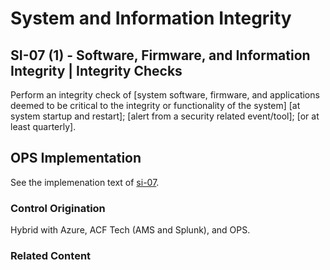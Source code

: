 # System and Information Integrity
## SI-07 (1) - Software, Firmware, and Information Integrity | Integrity Checks

Perform an integrity check of [system software, firmware, and applications deemed to be critical to the integrity or functionality of the system] [at system startup and restart]; [alert from a security related event/tool]; [or at least quarterly].

## OPS Implementation

See the implemenation text of [si-07](si-07.md).

### Control Origination

Hybrid with Azure, ACF Tech (AMS and Splunk), and OPS.

### Related Content
